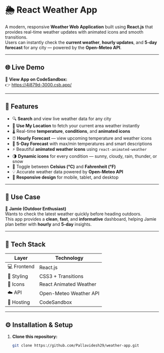 # 🌦️ React Weather App

A modern, responsive **Weather Web Application** built using **React.js** that provides real-time weather updates with animated icons and smooth transitions.  
Users can instantly check the **current weather**, **hourly updates**, and **5-day forecast** for any city — powered by the **Open-Meteo API**.

---

## 🌐 Live Demo  
🎯 **View App on CodeSandbox:**  
👉 https://4j879d-3000.csb.app/

---

## 🚀 Features

- 🔍 **Search** and view live weather data for any city  
- 📍 **Use My Location** to fetch your current area weather instantly  
- 🌡️ Real-time **temperature**, **conditions**, and **animated icons**  
- ⏰ **Hourly Forecast** — view upcoming temperature and weather icons  
- 📅 **5-Day Forecast** with max/min temperatures and smart descriptions  
- ⚡ Beautiful **animated weather icons** using `react-animated-weather`  
- 🌗 **Dynamic icons** for every condition — sunny, cloudy, rain, thunder, or snow  
- 🔄 Toggle between **Celsius (°C)** and **Fahrenheit (°F)**  
- 💡 Accurate weather data powered by **Open-Meteo API**  
- 📱 **Responsive design** for mobile, tablet, and desktop  

---

## 🧠 Use Case

👤 **Jamie (Outdoor Enthusiast)**  
Wants to check the latest weather quickly before heading outdoors.  
This app provides a **clean**, **fast**, and **informative** dashboard, helping Jamie plan better with **hourly** and **5-day** insights.

---

## 🧩 Tech Stack

| Layer | Technology |
|-------|-------------|
| 💻 Frontend | React.js |
| 🎨 Styling | CSS3 + Transitions |
| 🌈 Icons | React Animated Weather |
| ☁️ API | Open-Meteo Weather API |
| 🚀 Hosting | CodeSandbox |

---

## ⚙️ Installation & Setup

1. **Clone this repository:**
   ```bash
   git clone https://github.com/Pallavidesh29/weather-app.git

